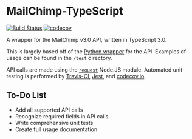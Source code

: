 # MailChimp-TypeScript

[![Build Status](https://travis-ci.org/StardustGogeta/MailChimp-TypeScript.svg?branch=master)](https://travis-ci.org/StardustGogeta/MailChimp-TypeScript)
[![codecov](https://codecov.io/gh/StardustGogeta/MailChimp-TypeScript/branch/master/graph/badge.svg)](https://codecov.io/gh/StardustGogeta/MailChimp-TypeScript)

A wrapper for the MailChimp v3.0 API, written in TypeScript 3.0.

This is largely based off of the [Python wrapper](https://github.com/charlesthk/python-mailchimp) for the API. Examples of usage can be found in the `/test` directory.

API calls are made using the [`request`](https://github.com/request/request) Node.JS module. Automated unit-testing is performed by [Travis-CI](https://travis-ci.org/), [Jest](https://jestjs.io/), and [codecov.io](https://codecov.io/).

## To-Do List

- Add all supported API calls
- Recognize required fields in API calls
- Write comprehensive unit tests
- Create full usage documentation
